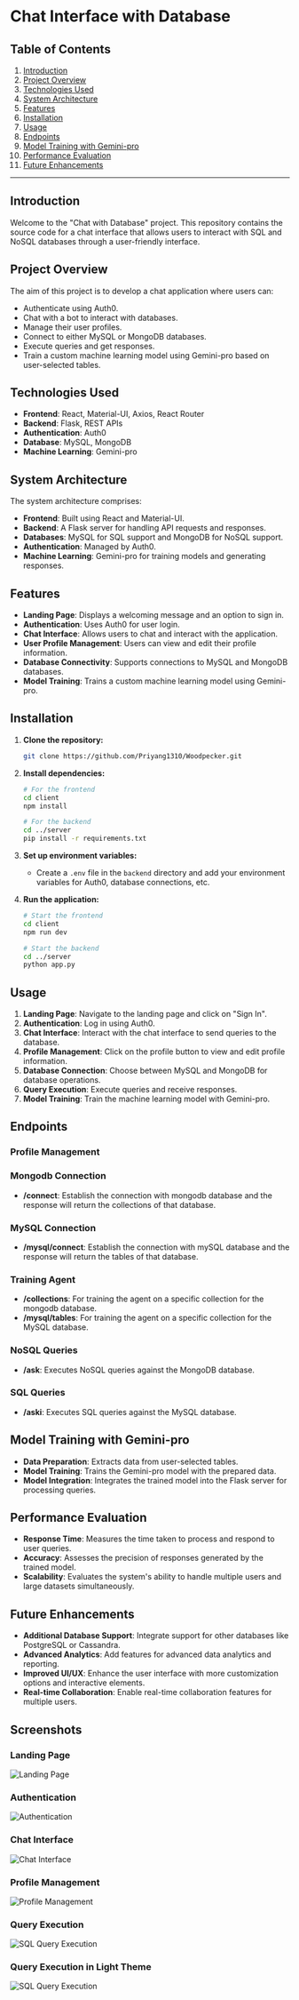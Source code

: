 # Chat Interface with Database 

## Table of Contents
1. [Introduction](#introduction)
2. [Project Overview](#project-overview)
3. [Technologies Used](#technologies-used)
4. [System Architecture](#system-architecture)
5. [Features](#features)
6. [Installation](#installation)
7. [Usage](#usage)
8. [Endpoints](#endpoints)
9. [Model Training with Gemini-pro](#model-training-with-gemini-pro)
10. [Performance Evaluation](#performance-evaluation)
11. [Future Enhancements](#future-enhancements)

---

## Introduction
Welcome to the "Chat with Database" project. This repository contains the source code for a chat interface that allows users to interact with SQL and NoSQL databases through a user-friendly interface.

## Project Overview
The aim of this project is to develop a chat application where users can:
- Authenticate using Auth0.
- Chat with a bot to interact with databases.
- Manage their user profiles.
- Connect to either MySQL or MongoDB databases.
- Execute queries and get responses.
- Train a custom machine learning model using Gemini-pro based on user-selected tables.

## Technologies Used
- **Frontend**: React, Material-UI, Axios, React Router
- **Backend**: Flask, REST APIs
- **Authentication**: Auth0
- **Database**: MySQL, MongoDB
- **Machine Learning**: Gemini-pro

## System Architecture
The system architecture comprises:
- **Frontend**: Built using React and Material-UI.
- **Backend**: A Flask server for handling API requests and responses.
- **Databases**: MySQL for SQL support and MongoDB for NoSQL support.
- **Authentication**: Managed by Auth0.
- **Machine Learning**: Gemini-pro for training models and generating responses.

## Features
- **Landing Page**: Displays a welcoming message and an option to sign in.
- **Authentication**: Uses Auth0 for user login.
- **Chat Interface**: Allows users to chat and interact with the application.
- **User Profile Management**: Users can view and edit their profile information.
- **Database Connectivity**: Supports connections to MySQL and MongoDB databases.
- **Model Training**: Trains a custom machine learning model using Gemini-pro.

## Installation
1. **Clone the repository:**
    ```sh
    git clone https://github.com/Priyang1310/Woodpecker.git
    ```

2. **Install dependencies:**
    ```sh
    # For the frontend
    cd client
    npm install

    # For the backend
    cd ../server
    pip install -r requirements.txt
    ```

3. **Set up environment variables:**
    - Create a `.env` file in the `backend` directory and add your environment variables for Auth0, database connections, etc.

4. **Run the application:**
    ```sh
    # Start the frontend
    cd client
    npm run dev

    # Start the backend
    cd ../server
    python app.py
    ```

## Usage
1. **Landing Page**: Navigate to the landing page and click on "Sign In".
2. **Authentication**: Log in using Auth0.
3. **Chat Interface**: Interact with the chat interface to send queries to the database.
4. **Profile Management**: Click on the profile button to view and edit profile information.
5. **Database Connection**: Choose between MySQL and MongoDB for database operations.
6. **Query Execution**: Execute queries and receive responses.
7. **Model Training**: Train the machine learning model with Gemini-pro.

## Endpoints

### Profile Management

### Mongodb Connection
- **/connect**: Establish the connection with mongodb database and the response will return the collections of that database.

### MySQL Connection
- **/mysql/connect**: Establish the connection with mySQL database and the response will return the tables of that database.

### Training Agent
- **/collections**: For training the agent on a specific collection for the mongodb database.
- **/mysql/tables**: For training the agent on a specific collection for the MySQL database.

### NoSQL Queries
- **/ask**: Executes NoSQL queries against the MongoDB database.

### SQL Queries
- **/aski**: Executes SQL queries against the MySQL database.

## Model Training with Gemini-pro
- **Data Preparation**: Extracts data from user-selected tables.
- **Model Training**: Trains the Gemini-pro model with the prepared data.
- **Model Integration**: Integrates the trained model into the Flask server for processing queries.

## Performance Evaluation
- **Response Time**: Measures the time taken to process and respond to user queries.
- **Accuracy**: Assesses the precision of responses generated by the trained model.
- **Scalability**: Evaluates the system's ability to handle multiple users and large datasets simultaneously.

## Future Enhancements
- **Additional Database Support**: Integrate support for other databases like PostgreSQL or Cassandra.
- **Advanced Analytics**: Add features for advanced data analytics and reporting.
- **Improved UI/UX**: Enhance the user interface with more customization options and interactive elements.
- **Real-time Collaboration**: Enable real-time collaboration features for multiple users.

## Screenshots

### Landing Page
![Landing Page](https://raw.githubusercontent.com/Priyang1310/Woodpecker/main/client/public/Screen_shots/Landing-page.png)

### Authentication
![Authentication](https://raw.githubusercontent.com/Priyang1310/Woodpecker/main/client/public/Screen_shots/Auth0.png)

### Chat Interface
![Chat Interface](https://raw.githubusercontent.com/Priyang1310/Woodpecker/main/client/public/Screen_shots/Chat_Interface.png)

### Profile Management
![Profile Management](https://raw.githubusercontent.com/Priyang1310/Woodpecker/main/client/public/Screen_shots/User_Profile.png)

### Query Execution 
![SQL Query Execution](https://raw.githubusercontent.com/Priyang1310/Woodpecker/main/client/public/Screen_shots/Query.png)

### Query Execution in Light Theme
![SQL Query Execution](https://raw.githubusercontent.com/Priyang1310/Woodpecker/main/client/public/Screen_shots/White-Theme.png)

